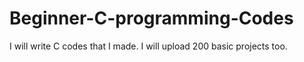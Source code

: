 # Beginner-C-programming-Codes
I will write C codes that I made. I will upload 200 basic projects too.
